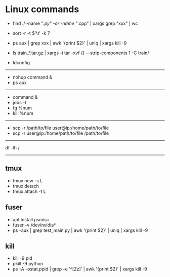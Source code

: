 # Linux commands


- find ./ -name "*.py" -or -name "*.cpp" | xargs grep "xxx" | wc 
- sort -r -t $'\t' -k 7
- ps aux | grep xxx | awk '{print $2}' | uniq | xargs kill -9
- ls train_*.tar.gz | xargs -i tar -xvf {} --strip-components 1 -C train/

- ldconfig

---
- nohup command &
- ps aux 

---
- command &
- jobs -l
- fg %num
- kill %num

---

- scp -r /path/to/file user@ip:/home/path/to/file
- scp -r user@ip:/home/path/to/file /path/to/file


---

 df -lh /


---

## tmux
- tmux new -s L
- tmux detach
- tmux attach -t L


## fuser
- apt install psmisc
- fuser -v /dev/nvidia*
- ps -aux | grep test_main.py  | awk '{print $2}' | uniq | xargs kill -9


## kill
- kill -9 pid
- pkill -9 python
- ps -A -ostat,ppid | grep -e '^[Zz]' | awk '{print $2}' | xargs kill -9